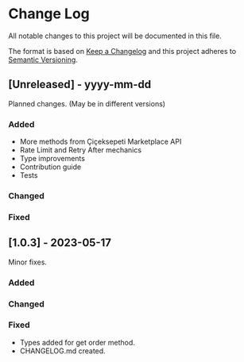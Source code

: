 # Change Log
All notable changes to this project will be documented in this file.

The format is based on [Keep a Changelog](http://keepachangelog.com/)
and this project adheres to [Semantic Versioning](http://semver.org/).

## [Unreleased] - yyyy-mm-dd

Planned changes. (May be in different versions)

### Added
- More methods from Çiçeksepeti Marketplace API
- Rate Limit and Retry After mechanics
- Type improvements
- Contribution guide
- Tests

### Changed
### Fixed

## [1.0.3] - 2023-05-17

Minor fixes.

### Added
### Changed
### Fixed
- Types added for get order method.
- CHANGELOG.md created. 
